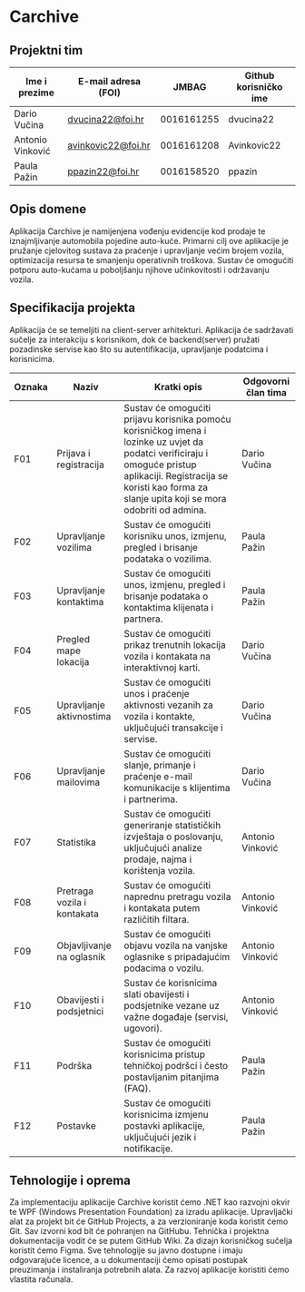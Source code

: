 # Carchive
## Projektni tim

Ime i prezime | E-mail adresa (FOI) | JMBAG | Github korisničko ime 
------------  | ------------------- | ----- | --------------------- 
Dario Vučina | dvucina22@foi.hr | 0016161255 | dvucina22
Antonio Vinković | avinkovic22@foi.hr | 0016161208 | Avinkovic22
Paula Pažin | ppazin22@foi.hr | 0016158520 | ppazin

## Opis domene
Aplikacija Carchive je namijenjena vođenju evidencije kod prodaje te iznajmljivanje automobila pojedine auto-kuće. Primarni cilj ove aplikacije je pružanje cjelovitog sustava za praćenje i upravljanje većim brojem vozila, optimizacija resursa te smanjenju operativnih troškova. Sustav će omogućiti potporu auto-kućama u poboljšanju njihove učinkovitosti i održavanju vozila.

## Specifikacija projekta
Aplikacija će se temeljiti na client-server arhitekturi. Aplikacija će sadržavati sučelje za interakciju s korisnikom, dok će backend(server) pružati pozadinske servise kao što su autentifikacija, upravljanje podatcima i korisnicima.

Oznaka | Naziv | Kratki opis | Odgovorni član tima
------ | ----- | ----------- | -------------------
F01 | Prijava i registracija | Sustav će omogućiti prijavu korisnika pomoću korisničkog imena i lozinke uz uvjet da podatci verificiraju i omoguće pristup aplikaciji. Registracija se koristi kao forma za slanje upita koji se mora odobriti od admina. | Dario Vučina
F02 | Upravljanje vozilima | Sustav će omogućiti korisniku unos, izmjenu, pregled i brisanje podataka o vozilima. | Paula Pažin
F03 | Upravljanje kontaktima | Sustav će omogućiti unos, izmjenu, pregled i brisanje podataka o kontaktima klijenata i partnera. | Paula Pažin
F04 | Pregled mape lokacija | Sustav će omogućiti prikaz trenutnih lokacija vozila i kontakata na interaktivnoj karti. | Dario Vučina
F05 | Upravljanje aktivnostima | Sustav će omogućiti unos i praćenje aktivnosti vezanih za vozila i kontakte, uključujući transakcije i servise. | Dario Vučina
F06 | Upravljanje mailovima | Sustav će omogućiti slanje, primanje i praćenje e-mail komunikacije s klijentima i partnerima. | Dario Vučina
F07 | Statistika | Sustav će omogućiti generiranje statističkih izvještaja o poslovanju, uključujući analize prodaje, najma i korištenja vozila. | Antonio Vinković
F08 | Pretraga vozila i kontakata | Sustav će omogućiti naprednu pretragu vozila i kontakata putem različitih filtara. | Antonio Vinković
F09 | Objavljivanje na oglasnik| Sustav će omogućiti objavu vozila na vanjske oglasnike s pripadajućim podacima o vozilu. | Antonio Vinković
F10 | Obavijesti i podsjetnici | Sustav će korisnicima slati obavijesti i podsjetnike vezane uz važne događaje (servisi, ugovori). | Antonio Vinković
F11 | Podrška | Sustav će omogućiti korisnicima pristup tehničkoj podršci i često postavljanim pitanjima (FAQ). | Paula Pažin
F12 | Postavke | Sustav će omogućiti korisnicima izmjenu postavki aplikacije, uključujući jezik i notifikacije. | Paula Pažin


## Tehnologije i oprema
Za implementaciju aplikacije Carchive koristit ćemo .NET kao razvojni okvir te WPF (Windows Presentation Foundation) za izradu aplikacije. Upravljački alat za projekt bit će GitHub Projects, a za verzioniranje koda koristit ćemo Git. Sav izvorni kod bit će pohranjen na GitHubu. Tehnička i projektna dokumentacija vodit će se putem GitHub Wiki. Za dizajn korisničkog sučelja koristit ćemo Figma. Sve tehnologije su javno dostupne i imaju odgovarajuće licence, a u dokumentaciji ćemo opisati postupak preuzimanja i instaliranja potrebnih alata. Za razvoj aplikacije koristiti ćemo vlastita računala.
